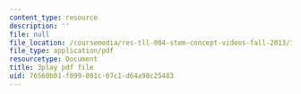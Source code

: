 ```yaml
---
content_type: resource
description: ''
file: null
file_location: /coursemedia/res-tll-004-stem-concept-videos-fall-2013/76560b01f099801c07c1d64a98c25483_zRslv221V9c.pdf
file_type: application/pdf
resourcetype: Document
title: 3play pdf file
uid: 76560b01-f099-801c-07c1-d64a98c25483
---
```


